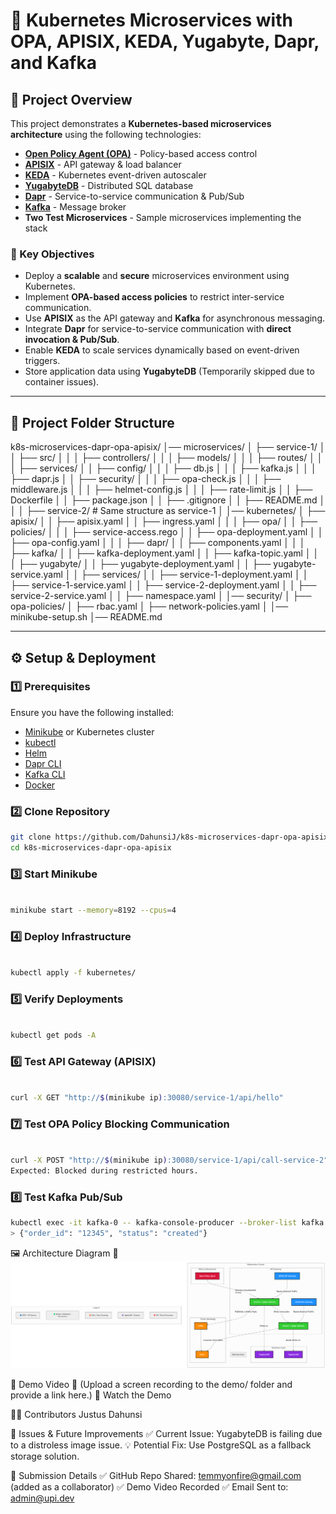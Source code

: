 # **🚀 Kubernetes Microservices with OPA, APISIX, KEDA, Yugabyte, Dapr, and Kafka**

## **📌 Project Overview**
This project demonstrates a **Kubernetes-based microservices architecture** using the following technologies:

- **[Open Policy Agent (OPA)](https://www.openpolicyagent.org/)** - Policy-based access control
- **[APISIX](https://apisix.apache.org/)** - API gateway & load balancer
- **[KEDA](https://keda.sh/)** - Kubernetes event-driven autoscaler
- **[YugabyteDB](https://www.yugabyte.com/)** - Distributed SQL database
- **[Dapr](https://dapr.io/)** - Service-to-service communication & Pub/Sub
- **[Kafka](https://kafka.apache.org/)** - Message broker
- **Two Test Microservices** - Sample microservices implementing the stack

### **🎯 Key Objectives**
- Deploy a **scalable** and **secure** microservices environment using Kubernetes.
- Implement **OPA-based access policies** to restrict inter-service communication.
- Use **APISIX** as the API gateway and **Kafka** for asynchronous messaging.
- Integrate **Dapr** for service-to-service communication with **direct invocation & Pub/Sub**.
- Enable **KEDA** to scale services dynamically based on event-driven triggers.
- Store application data using **YugabyteDB** (Temporarily skipped due to container issues).

---

## **📂 Project Folder Structure**
k8s-microservices-dapr-opa-apisix/
│── microservices/
│   ├── service-1/
│   │   ├── src/
│   │   │   ├── controllers/
│   │   │   ├── models/
│   │   │   ├── routes/
│   │   │   ├── services/
│   │   ├── config/
│   │   │   ├── db.js
│   │   │   ├── kafka.js
│   │   │   ├── dapr.js
│   │   ├── security/
│   │   │   ├── opa-check.js
│   │   │   ├── middleware.js
│   │   │   ├── helmet-config.js
│   │   │   ├── rate-limit.js
│   │   ├── Dockerfile
│   │   ├── package.json
│   │   ├── .gitignore
│   │   ├── README.md
│   │
│   ├── service-2/  # Same structure as service-1
│
│── kubernetes/
│   ├── apisix/
│   │   ├── apisix.yaml
│   │   ├── ingress.yaml
│   │
│   ├── opa/
│   │   ├── policies/
│   │   │   ├── service-access.rego
│   │   ├── opa-deployment.yaml
│   │   ├── opa-config.yaml
│   │
│   ├── dapr/
│   │   ├── components.yaml
│   │
│   ├── kafka/
│   │   ├── kafka-deployment.yaml
│   │   ├── kafka-topic.yaml
│   │
│   ├── yugabyte/
│   │   ├── yugabyte-deployment.yaml
│   │   ├── yugabyte-service.yaml
│
│   ├── services/
│   │   ├── service-1-deployment.yaml
│   │   ├── service-1-service.yaml
│   │   ├── service-2-deployment.yaml
│   │   ├── service-2-service.yaml
│
│   ├── namespace.yaml
│
│── security/
│   ├── opa-policies/
│   ├── rbac.yaml
│   ├── network-policies.yaml
│
│── minikube-setup.sh
│── README.md





---

## **⚙️ Setup & Deployment**
### **1️⃣ Prerequisites**
Ensure you have the following installed:
- [Minikube](https://minikube.sigs.k8s.io/docs/start/) or Kubernetes cluster  
- [kubectl](https://kubernetes.io/docs/tasks/tools/install-kubectl/)  
- [Helm](https://helm.sh/docs/intro/install/)  
- [Dapr CLI](https://docs.dapr.io/getting-started/install-dapr-cli/)  
- [Kafka CLI](https://kafka.apache.org/quickstart)  
- [Docker](https://docs.docker.com/get-docker/)  

### **2️⃣ Clone Repository**
```sh
git clone https://github.com/DahunsiJ/k8s-microservices-dapr-opa-apisix.git
cd k8s-microservices-dapr-opa-apisix
```

### **3️⃣ Start Minikube**
```sh

minikube start --memory=8192 --cpus=4
```

### **4️⃣ Deploy Infrastructure**
```sh

kubectl apply -f kubernetes/
```

### **5️⃣ Verify Deployments**
```sh

kubectl get pods -A
```

### **6️⃣ Test API Gateway (APISIX)**
```sh

curl -X GET "http://$(minikube ip):30080/service-1/api/hello"
```

### **7️⃣ Test OPA Policy Blocking Communication**
```sh

curl -X POST "http://$(minikube ip):30080/service-1/api/call-service-2"
Expected: Blocked during restricted hours.
```

### **8️⃣ Test Kafka Pub/Sub**
```sh
kubectl exec -it kafka-0 -- kafka-console-producer --broker-list kafka:9092 --topic orders
> {"order_id": "12345", "status": "created"}
```



🖼 Architecture Diagram
📌 **![Architecture Diagram](./Architecture_Diagram_k8s-microservices-dapr-opa-apisix.drawio.png)**


🎥 Demo Video
📌 (Upload a screen recording to the demo/ folder and provide a link here.)
🔗 Watch the Demo

👨‍💻 Contributors
Justus Dahunsi

📌 Issues & Future Improvements
✅ Current Issue: YugabyteDB is failing due to a distroless image issue.
💡 Potential Fix: Use PostgreSQL as a fallback storage solution.

📧 Submission Details
✅ GitHub Repo Shared: temmyonfire@gmail.com (added as a collaborator)
✅ Demo Video Recorded
✅ Email Sent to: admin@upi.dev